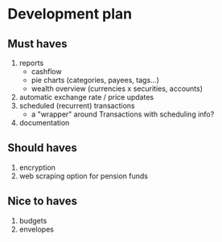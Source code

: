 # Development plan

## Must haves

1. reports
    - cashflow
    - pie charts (categories, payees, tags...)
    - wealth overview (currencies x securities, accounts)
1. automatic exchange rate / price updates
1. scheduled (recurrent) transactions
    - a "wrapper" around Transactions with scheduling info?
1. documentation

## Should haves

1. encryption
1. web scraping option for pension funds

## Nice to haves

1. budgets
1. envelopes
